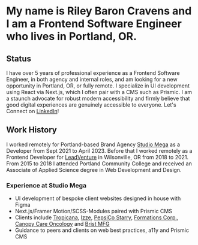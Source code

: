# My name is Riley Baron Cravens and I am a Frontend Software Engineer who lives in Portland, OR.
## Status
 I have over 5 years of professional experience as a Frontend Software Engineer, in both agency and internal roles, and am looking for a new opportunity in Portland, OR, or fully remote. I specialize in UI development using React via Next.js, which I often pair with a CMS such as Prismic. I am a staunch advocate for robust modern accessibility and firmly believe that good digital experiences are genuinely accessible to everyone. Let's Connect on [LinkedIn](https://www.linkedin.com/in/riley-cravens/)!
 ## Work History
 I worked remotely for Portland-based Brand Agency [Studio Mega](https://www.studiomega.com/) as a Developer from Sept 2021 to April 2023. Before that I worked remotely as a Frontend Developer for [LeadVenture](https://www.leadventure.com/) in Wilsonville, OR from 2018 to 2021. From 2015 to 2018 I attended Portland Community College and received an Associate of Applied Science degree in Web Development and Design.
 ### Experience at Studio Mega
 + UI development of bespoke client websites designed in house with Figma
 + Next.js/Framer Motion/SCSS-Modules paired with Prismic CMS
 + Clients include [Tropicana](https://www.tropicana.com/), [Izze](https://www.izze.com/), [PepsiCo Starry](https://www.starrylemonlime.com/), [Formations Corp.](https://formationscorp.com/), [Canopy Care Oncology](https://www.canopycare.us/) and [Brist MFG](https://bristmfg.com/)
 + Guidance to peers and clients on web best practices, a11y and Prismic CMS
